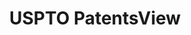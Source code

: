 ---
bigquery: https://console.cloud.google.com/bigquery?p=patents-public-data&d=patentsview&page=dataset
citation: Attribution should be given to PatentsView for use, distribution, or derivative
  works.
code: https://github.com/CSSIP-AIR/PatentsView-Code-Snippets/
contributors: USPTO
cost: None
description: 'PatentsView includes US patent data including raw data (summaries, applications,
  pregrant applications), disambugations of inventors and assignees, and inventor
  gender estimates.  Also foreign priority data, # of figures and sheets, and government
  interest statements.'
documentation: https://patentsview.org/query/builder-faqs
last_edit: Mon, 04 Apr 2022 19:02:57 GMT
location: https://patentsview.org/
maintained_by: USPTO
record_creation_timestamp: 12/2/2020 17:20:46
schema_fields: '[''level_two'', ''applicant_type'', ''lawyer_id'', ''classification_level'',
  ''disamb_inventor_id_20190312'', ''name_last'', ''rel_id'', ''disamb_inventor_id_20200929'',
  ''disamb_inventor_id_20170808'', ''male'', ''subclass_id'', ''type'', ''rawassignee_id'',
  ''publication_number'', ''latlong'', ''action_date'', ''disamb_inventor_id_20201229'',
  ''kind'', ''male_flag'', ''country'', ''category_id'', ''doc_type'', ''disamb_assignee_id_20190820'',
  ''disamb_inventor_id_20200331'', ''lapse_of_patent'', ''classification_status'',
  ''citation_id'', ''disamb_inventor_id_20190820'', ''num_claims'', ''dependent'',
  ''ipc_version_indicator'', ''disamb_assignee_id_20200929'', ''field_id'', ''group_id'',
  ''series_code'', ''variety'', ''classification_value'', ''main_group'', ''sector_title'',
  ''disamb_assignee_id_20191231'', ''num_figures'', ''application_id'', ''title'',
  ''disamb_inventor_id_20191008'', ''location_id'', ''reldocno'', ''disamb_assignee_id_20181127'',
  ''term_grant'', ''attribution_status'', ''state'', ''county'', ''date'', ''level_one'',
  ''latitude'', ''organization'', ''rule_47'', ''id'', ''exemplary'', ''group'', ''status'',
  ''section_id'', ''disamb_assignee_id_20190312'', ''_371_date'', ''rawlocation_id'',
  ''subgroup_id'', ''organization_id'', ''length'', ''gi_statement'', ''f102_date'',
  ''disclaimer_date'', ''subclass'', ''name_first'', ''subsection_id'', ''disamb_inventor_id_20171003'',
  ''section'', ''country_transformed'', ''doctype'', ''relkind'', ''lname'', ''city'',
  ''latin_name'', ''longitude'', ''abstract'', ''disamb_assignee_id_20200331'', ''f371_date'',
  ''term_extension'', ''symbol_position'', ''county_fips'', ''inventor_id'', ''designation'',
  ''disamb_inventor_id_20170307'', ''classification_data_source'', ''number'', ''category'',
  ''sequence'', ''field_title'', ''fname'', ''text'', ''filename'', ''level_three'',
  ''deceased'', ''num'', ''withdrawn'', ''mainclass_id'', ''disamb_inventor_id_20181127'',
  ''disamb_inventor_id_20191231'', ''disamb_inventor_id_20200630'', ''patent_id'',
  ''state_fips'', ''uuid'', ''role'', ''term_disclaimer'', ''assignee_id'', ''ipc_class'',
  ''subcategory_id'', ''disamb_inventor_id_20171226'', ''disamb_inventor_id_20180528'',
  ''contract_award_number'', ''_102_date'', ''disamb_assignee_id_20200630'', ''num_sheets'',
  ''subgroup'', ''name'', ''disamb_assignee_id_20191008'', ''rawinventor_id'']'
shortname: patentsview
tags:
- disambiguation
- United States
- gender
terms_of_use: Creative Commons Attribution 4.0 International License.
timeframe: 1963-1999
title: USPTO PatentsView
uuid: cf1780b1-e265-4e49-8d1d-83b9cfe0fd9a
---